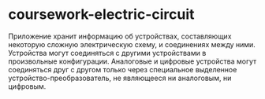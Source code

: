 # coursework-electric-circuit
Приложение хранит информацию об устройствах, составляющих некоторую сложную электрическую схему, и соединениях между ними. Устройства могут соединяться с другими устройствами в произвольные конфигурации. Аналоговые и цифровые устройства могут соединяться друг с другом только через специальное выделенное устройство-преобразователь, не являющееся ни аналоговым, ни цифровым.
